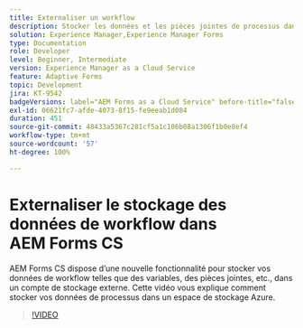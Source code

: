 ```yaml
---
title: Externaliser un workflow
description: Stocker les données et les pièces jointes de processus dans le stockage Azure
solution: Experience Manager,Experience Manager Forms
type: Documentation
role: Developer
level: Beginner, Intermediate
version: Experience Manager as a Cloud Service
feature: Adaptive Forms
topic: Development
jira: KT-9542
badgeVersions: label="AEM Forms as a Cloud Service" before-title="false"
exl-id: 06621fc7-afde-4073-8f15-fe9eeab1d084
duration: 451
source-git-commit: 48433a5367c281cf5a1c106b08a1306f1b0e8ef4
workflow-type: tm+mt
source-wordcount: '57'
ht-degree: 100%

---
```


# Externaliser le stockage des données de workflow dans AEM Forms CS

AEM Forms CS dispose d’une nouvelle fonctionnalité pour stocker vos données de workflow telles que des variables, des pièces jointes, etc., dans un compte de stockage externe. Cette vidéo vous explique comment stocker vos données de processus dans un espace de stockage Azure.

>[!VIDEO](https://video.tv.adobe.com/v/342964?quality=12&learn=on&captions=fre_fr)
